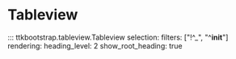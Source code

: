 # Tableview

::: ttkbootstrap.tableview.Tableview selection: filters: ["!^_", "^__init__"] rendering: heading_level: 2 show_root_heading: true